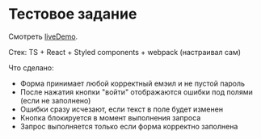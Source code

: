 # Тестовое задание

Смотреть [liveDemo](https://vglinka.github.io/auth-demo).

Стек: TS + React + Styled components + webpack (настраивал сам)

Что сделано:
- Форма принимает любой корректный емэил и не пустой пароль
- После нажатия кнопки "войти" отображаются ошибки под полями (если не заполнено)
- Ошибки сразу исчезают, если текст в поле будет изменен
- Кнопка блокируется в момент выполнения запроса
- Запрос выполняется только если форма корректно заполнена

